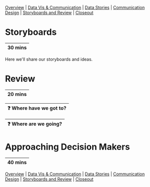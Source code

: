 [Overview](./00_overview.md) |
[Data Vis & Communication](./01_dataviscomms.md) |
[Data Stories](./02_datastories.md) |
[Communication Design](./03_commuicationDesign.md) |
[Storyboards and Review](./04_review.md)  |
[Closeout](./05_closeout.md)

# Storyboards

| 30 mins |
| ------- |

Here we'll share our storyboards and ideas.

# Review

| 20 mins |
| ------- |

| :question: Where have we got to? |
| -------------------------------- |


| :question: Where are we going? |
| ------------------------------ |


# Approaching Decision Makers

| 40 mins |
| ------- |

[Overview](./00_overview.md) |
[Data Vis & Communication](./01_dataviscomms.md) |
[Data Stories](./02_datastories.md) |
[Communication Design](./03_commuicationDesign.md) |
[Storyboards and Review](./04_review.md)  |
[Closeout](./05_closeout.md)
